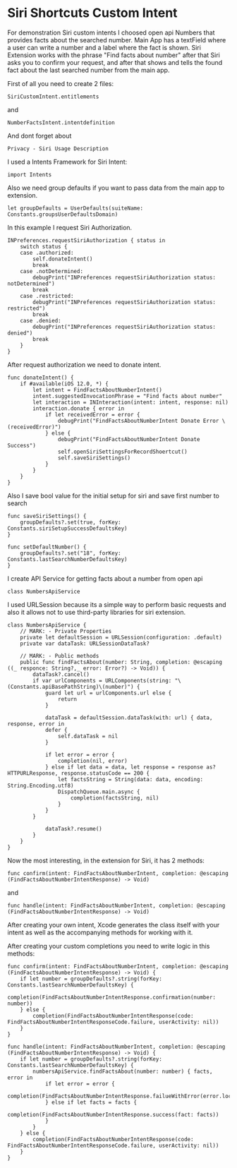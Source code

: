 # Siri Shortcuts Custom Intent

For demonstration Siri custom intents I choosed open api Numbers that provides facts about the searched number. Main App has a textField where a user can write a number and a label where the fact is shown. Siri Extension works with the phrase "Find facts about number" after that Siri asks you to confirm your request, and after that shows and tells the found fact about the last searched number from the main app.

First of all you need to create 2 files:
```
SiriCustomIntent.entitlements
```
and
```
NumberFactsIntent.intentdefinition
```

And dont forget about 
```
Privacy - Siri Usage Description
```

I used a Intents Framework for Siri Intent:
```
import Intents
```
Also we need group defaults if you want to pass data from the main app to extension.

```
let groupDefaults = UserDefaults(suiteName: Constants.groupsUserDefaultsDomain)
```
In this example I request Siri Authorization.
```
INPreferences.requestSiriAuthorization { status in
    switch status {
    case .authorized:
        self.donateIntent()
        break
    case .notDetermined:
        debugPrint("INPreferences requestSiriAuthorization status: notDetermined")
        break
    case .restricted:
        debugPrint("INPreferences requestSiriAuthorization status: restricted")
        break
    case .denied:
        debugPrint("INPreferences requestSiriAuthorization status: denied")
        break
    }
}
```
After request authorization we need to donate intent.
```
func donateIntent() {
    if #available(iOS 12.0, *) {
        let intent = FindFactsAboutNumberIntent()
        intent.suggestedInvocationPhrase = "Find facts about number"
        let interaction = INInteraction(intent: intent, response: nil)
        interaction.donate { error in
            if let receivedError = error {
                debugPrint("FindFactsAboutNumberIntent Donate Error \(receivedError)")
            } else {
                debugPrint("FindFactsAboutNumberIntent Donate Success")
                self.openSiriSettingsForRecordShoertcut()
                self.saveSiriSettings()
            }
        }
    }
}
```
Also I save bool value for the initial setup for siri and save first number to search
```
func saveSiriSettings() {
    groupDefaults?.set(true, forKey: Constants.siriSetupSuccessDefaultsKey)
}

func setDefaultNumber() {
    groupDefaults?.set("18", forKey: Constants.lastSearchNumberDefaultsKey)
}
```

I create API Service for getting facts about a number from open api

```
class NumbersApiService
```

I used URLSession because its a simple way to perform basic requests and also it allows not to use third-party libraries for siri extension.
```
class NumbersApiService {
    // MARK: - Private Properties
    private let defaultSession = URLSession(configuration: .default)
    private var dataTask: URLSessionDataTask?

    // MARK: - Public methods
    public func findFactsAbout(number: String, completion: @escaping ((_ responce: String?,_ error: Error?) -> Void)) {
        dataTask?.cancel()
        if var urlComponents = URLComponents(string: "\(Constants.apiBasePathString)\(number)") {
            guard let url = urlComponents.url else {
                return 
            }

            dataTask = defaultSession.dataTask(with: url) { data, response, error in
            defer {
                self.dataTask = nil
            }

            if let error = error {
                completion(nil, error)
            } else if let data = data, let response = response as? HTTPURLResponse, response.statusCode == 200 {
                let factsString = String(data: data, encoding: String.Encoding.utf8)
                DispatchQueue.main.async {
                    completion(factsString, nil)
                }
            }
        }

            dataTask?.resume()
        }
    }
}
```
Now the most interesting, in the extension for Siri, it has 2 methods:

```
func confirm(intent: FindFactsAboutNumberIntent, completion: @escaping (FindFactsAboutNumberIntentResponse) -> Void)
```
and

```
func handle(intent: FindFactsAboutNumberIntent, completion: @escaping (FindFactsAboutNumberIntentResponse) -> Void) 
```

After creating your own intent, Xcode generates the class itself with your intent as well as the accompanying methods for working with it.

After creating your custom completions you need to write logic in this methods:

```
func confirm(intent: FindFactsAboutNumberIntent, completion: @escaping (FindFactsAboutNumberIntentResponse) -> Void) {
    if let number = groupDefaults?.string(forKey: Constants.lastSearchNumberDefaultsKey) {
        completion(FindFactsAboutNumberIntentResponse.confirmation(number: number))
    } else {
        completion(FindFactsAboutNumberIntentResponse(code: FindFactsAboutNumberIntentResponseCode.failure, userActivity: nil))
    }
}

func handle(intent: FindFactsAboutNumberIntent, completion: @escaping (FindFactsAboutNumberIntentResponse) -> Void) {
    if let number = groupDefaults?.string(forKey: Constants.lastSearchNumberDefaultsKey) {
        numbersApiService.findFactsAbout(number: number) { facts, error in
            if let error = error {
                completion(FindFactsAboutNumberIntentResponse.failueWithError(error.localizedDescription))
            } else if let facts = facts {
                completion(FindFactsAboutNumberIntentResponse.success(fact: facts))
            }
        }
    } else {
        completion(FindFactsAboutNumberIntentResponse(code: FindFactsAboutNumberIntentResponseCode.failure, userActivity: nil))
    }
}
```

